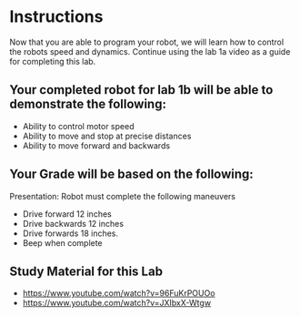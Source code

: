 # Instructions

Now that you are able to program your robot, we will learn how to control the robots speed and dynamics. Continue using the lab 1a video as a guide for completing this lab.

## Your completed robot for lab 1b will be able to demonstrate the following:

- Ability to control motor speed
- Ability to move and stop at precise distances
- Ability to move forward and backwards

## Your Grade will be based on the following:

Presentation: Robot must complete the following maneuvers

- Drive forward 12 inches
- Drive backwards 12 inches
- Drive forwards 18 inches.
- Beep when complete

## Study Material for this Lab

- https://www.youtube.com/watch?v=96FuKrPOUOo
- https://www.youtube.com/watch?v=JXIbxX-Wtgw
